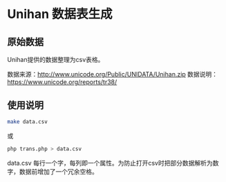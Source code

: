 # Unihan 数据表生成

## 原始数据
Unihan提供的数据整理为csv表格。

数据来源：http://www.unicode.org/Public/UNIDATA/Unihan.zip
数据说明：https://www.unicode.org/reports/tr38/

## 使用说明
``` bash
make data.csv
```
或
``` bash
php trans.php > data.csv
```

data.csv 每行一个字，每列即一个属性。为防止打开csv时把部分数据解析为数字，数据前增加了一个冗余空格。
